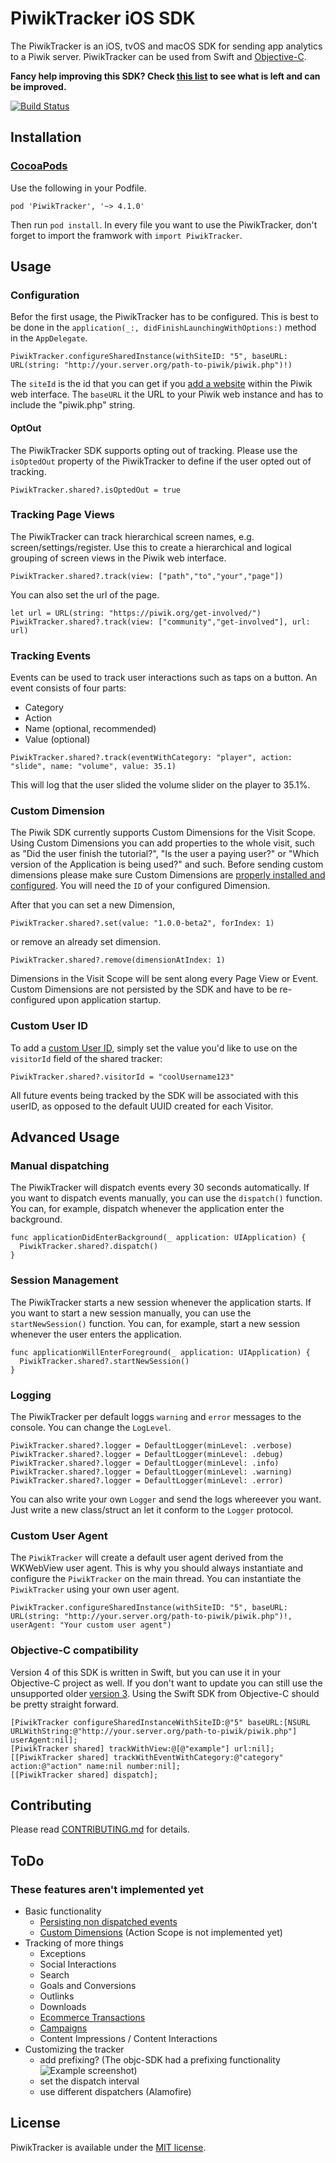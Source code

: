# PiwikTracker iOS SDK

The PiwikTracker is an iOS, tvOS and macOS SDK for sending app analytics to a Piwik server. PiwikTracker can be used from Swift and [Objective-C](#objective-c-compatibility).

**Fancy help improving this SDK? Check [this list](https://github.com/piwik/piwik-sdk-ios/issues?utf8=✓&q=is%3Aopen%20is%3Aissue%20label%3Adiscussion%20label%3Aswift3) to see what is left and can be improved.**

[![Build Status](https://travis-ci.org/piwik/piwik-sdk-ios.svg?branch=develop)](https://travis-ci.org/piwik/piwik-sdk-ios)

## Installation
### [CocoaPods](https://cocoapods.org)

Use the following in your Podfile.

```
pod 'PiwikTracker', '~> 4.1.0'
```

Then run `pod install`. In every file you want to use the PiwikTracker, don't forget to import the framwork with `import PiwikTracker`.

## Usage
### Configuration

Befor the first usage, the PiwikTracker has to be configured. This is best to be done in the `application(_:, didFinishLaunchingWithOptions:)` method in the `AppDelegate`.

```
PiwikTracker.configureSharedInstance(withSiteID: "5", baseURL: URL(string: "http://your.server.org/path-to-piwik/piwik.php")!)
```

The `siteId` is the id that you can get if you [add a website](https://piwik.org/docs/manage-websites/#add-a-website) within the Piwik web interface. The `baseURL` it the URL to your Piwik web instance and has to include the "piwik.php" string.

#### OptOut

The PiwikTracker SDK supports opting out of tracking. Please use the `isOptedOut` property of the PiwikTracker to define if the user opted out of tracking.

```
PiwikTracker.shared?.isOptedOut = true
```

### Tracking Page Views

The PiwikTracker can track hierarchical screen names, e.g. screen/settings/register. Use this to create a hierarchical and logical grouping of screen views in the Piwik web interface.

```
PiwikTracker.shared?.track(view: ["path","to","your","page"])
```

You can also set the url of the page.
```
let url = URL(string: "https://piwik.org/get-involved/")
PiwikTracker.shared?.track(view: ["community","get-involved"], url: url)
```

### Tracking Events

Events can be used to track user interactions such as taps on a button. An event consists of four parts:

- Category
- Action
- Name (optional, recommended)
- Value (optional)

```
PiwikTracker.shared?.track(eventWithCategory: "player", action: "slide", name: "volume", value: 35.1)
```

This will log that the user slided the volume slider on the player to 35.1%.

### Custom Dimension

The Piwik SDK currently supports Custom Dimensions for the Visit Scope. Using Custom Dimensions you can add properties to the whole visit, such as "Did the user finish the tutorial?", "Is the user a paying user?" or "Which version of the Application is being used?" and such. Before sending custom dimensions please make sure Custom Dimensions are [properly installed and configured](https://piwik.org/docs/custom-dimensions/). You will need the `ID` of your configured Dimension.

After that you can set a new Dimension,

```
PiwikTracker.shared?.set(value: "1.0.0-beta2", forIndex: 1)
```

or remove an already set dimension.

```
PiwikTracker.shared?.remove(dimensionAtIndex: 1)
```

Dimensions in the Visit Scope will be sent along every Page View or Event. Custom Dimensions are not persisted by the SDK and have to be re-configured upon application startup.

### Custom User ID

To add a [custom User ID](https://piwik.org/docs/user-id/), simply set the value you'd like to use on the `visitorId` field of the shared tracker:

```
PiwikTracker.shared?.visitorId = "coolUsername123"
```

All future events being tracked by the SDK will be associated with this userID, as opposed to the default UUID created for each Visitor.

## Advanced Usage
### Manual dispatching

The PiwikTracker will dispatch events every 30 seconds automatically. If you want to dispatch events manually, you can use the `dispatch()` function. You can, for example, dispatch whenever the application enter the background.

```
func applicationDidEnterBackground(_ application: UIApplication) {
  PiwikTracker.shared?.dispatch()
}
```

### Session Management

The PiwikTracker starts a new session whenever the application starts. If you want to start a new session manually, you can use the `startNewSession()` function. You can, for example, start a new session whenever the user enters the application.

```
func applicationWillEnterForeground(_ application: UIApplication) {
  PiwikTracker.shared?.startNewSession()
}
```

### Logging

The PiwikTracker per default loggs `warning` and `error` messages to the console. You can change the `LogLevel`.

```
PiwikTracker.shared?.logger = DefaultLogger(minLevel: .verbose)
PiwikTracker.shared?.logger = DefaultLogger(minLevel: .debug)
PiwikTracker.shared?.logger = DefaultLogger(minLevel: .info)
PiwikTracker.shared?.logger = DefaultLogger(minLevel: .warning)
PiwikTracker.shared?.logger = DefaultLogger(minLevel: .error)
```

You can also write your own `Logger` and send the logs whereever you want. Just write a new class/struct an let it conform to the `Logger` protocol.

### Custom User Agent
The `PiwikTracker` will create a default user agent derived from the WKWebView user agent. This is why you should always instantiate and configure the `PiwikTracker` on the main thread.
You can instantiate the `PiwikTracker` using your own user agent.

```
PiwikTracker.configureSharedInstance(withSiteID: "5", baseURL: URL(string: "http://your.server.org/path-to-piwik/piwik.php")!, userAgent: "Your custom user agent")
```

### Objective-C compatibility

Version 4 of this SDK is written in Swift, but you can use it in your Objective-C project as well. If you don't want to update you can still use the unsupported older [version 3](https://github.com/piwik/piwik-sdk-ios/tree/version-3). Using the Swift SDK from Objective-C should be pretty straight forward.

```
[PiwikTracker configureSharedInstanceWithSiteID:@"5" baseURL:[NSURL URLWithString:@"http://your.server.org/path-to-piwik/piwik.php"] userAgent:nil];
[PiwikTracker shared] trackWithView:@[@"example"] url:nil];
[[PiwikTracker shared] trackWithEventWithCategory:@"category" action:@"action" name:nil number:nil];
[[PiwikTracker shared] dispatch];
```

## Contributing
Please read [CONTRIBUTING.md](https://github.com/piwik/piwik-sdk-ios/blob/swift3/CONTRIBUTING.md) for details.

## ToDo
### These features aren't implemented yet

- Basic functionality
  - [Persisting non dispatched events](https://github.com/piwik/piwik-sdk-ios/issues/137)
  - [Custom Dimensions](https://github.com/piwik/piwik-sdk-ios/issues/111) (Action Scope is not implemented yet)
- Tracking of more things
  - Exceptions
  - Social Interactions
  - Search
  - Goals and Conversions
  - Outlinks
  - Downloads
  - [Ecommerce Transactions](https://github.com/piwik/piwik-sdk-ios/issues/110)
  - [Campaigns](https://github.com/piwik/piwik-sdk-ios/issues/109)
  - Content Impressions / Content Interactions
- Customizing the tracker
  - add prefixing? (The objc-SDK had a prefixing functionality ![Example screenshot](http://piwik.github.io/piwik-sdk-ios/piwik_prefixing.png))
  - set the dispatch interval
  - use different dispatchers (Alamofire)

## License

PiwikTracker is available under the [MIT license](LICENSE.md).
